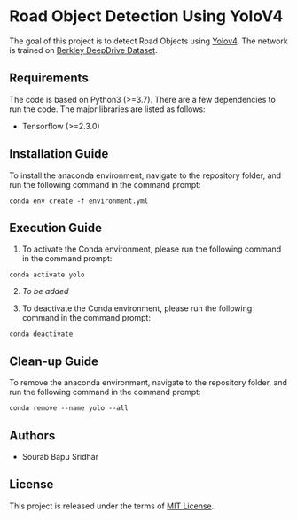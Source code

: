 # Road Object Detection Using YoloV4

The goal of this project is to detect Road Objects using [Yolov4](https://github.com/AlexeyAB/darknet). The network is trained on [Berkley DeepDrive Dataset](https://bdd-data.berkeley.edu/).

## Requirements
The code is based on Python3 (>=3.7). There are a few dependencies to run the code. The major libraries are listed as follows:
* Tensorflow (>=2.3.0)

## Installation Guide
To install the anaconda environment, navigate to the repository folder, and run the following command in the command prompt:

`conda env create -f environment.yml`

## Execution Guide
1. To activate the Conda environment, please run the following command in the command prompt:

`conda activate yolo`

2. *To be added*

3. To deactivate the Conda environment, please run the following command in the command prompt:

`conda deactivate`

## Clean-up Guide
To remove the anaconda environment, navigate to the repository folder, and run the following command in the command prompt:

`conda remove --name yolo --all`

## Authors
* Sourab Bapu Sridhar

## License
This project is released under the terms of [MIT License](LICENSE).